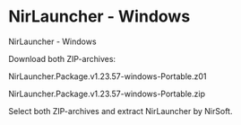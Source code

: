 # NirLauncher - Windows
NirLauncher - Windows


Download both ZIP-archives:

NirLauncher.Package.v1.23.57-windows-Portable.z01

NirLauncher.Package.v1.23.57-windows-Portable.zip

Select both ZIP-archives and extract NirLauncher by NirSoft.
